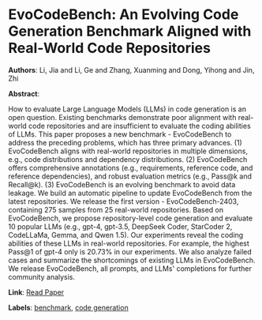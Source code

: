 # EvoCodeBench: An Evolving Code Generation Benchmark Aligned with Real-World Code Repositories

**Authors**: Li, Jia and Li, Ge and Zhang, Xuanming and Dong, Yihong and Jin, Zhi

**Abstract**:

How to evaluate Large Language Models (LLMs) in code generation is an open question. Existing benchmarks demonstrate poor alignment with real-world code repositories and are insufficient to evaluate the coding abilities of LLMs. This paper proposes a new benchmark - EvoCodeBench to address the preceding problems, which has three primary advances. (1) EvoCodeBench aligns with real-world repositories in multiple dimensions, e.g., code distributions and dependency distributions. (2) EvoCodeBench offers comprehensive annotations (e.g., requirements, reference code, and reference dependencies), and robust evaluation metrics (e.g., Pass@k and Recall@k). (3) EvoCodeBench is an evolving benchmark to avoid data leakage. We build an automatic pipeline to update EvoCodeBench from the latest repositories. We release the first version - EvoCodeBench-2403, containing 275 samples from 25 real-world repositories. Based on EvoCodeBench, we propose repository-level code generation and evaluate 10 popular LLMs (e.g., gpt-4, gpt-3.5, DeepSeek Coder, StarCoder 2, CodeLLaMa, Gemma, and Qwen 1.5). Our experiments reveal the coding abilities of these LLMs in real-world repositories. For example, the highest Pass@1 of gpt-4 only is 20.73% in our experiments. We also analyze failed cases and summarize the shortcomings of existing LLMs in EvoCodeBench. We release EvoCodeBench, all prompts, and LLMs' completions for further community analysis.

**Link**: [Read Paper](https://arxiv.org/pdf/2404.00599)

**Labels**: [benchmark](../../labels/benchmark.md), [code generation](../../labels/code_generation.md)
